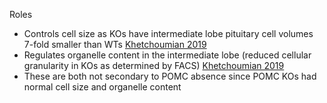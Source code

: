 Roles
- Controls cell size as KOs have intermediate lobe pituitary cell volumes 7-fold smaller than WTs [Khetchoumian 2019](https://doi.org/10.1038/s41467-019-11894-3)
- Regulates organelle content in the intermediate lobe (reduced cellular granularity in KOs as determined by FACS) [Khetchoumian 2019](https://doi.org/10.1038/s41467-019-11894-3)
- These are both not secondary to POMC absence since POMC KOs had normal cell size and organelle content

